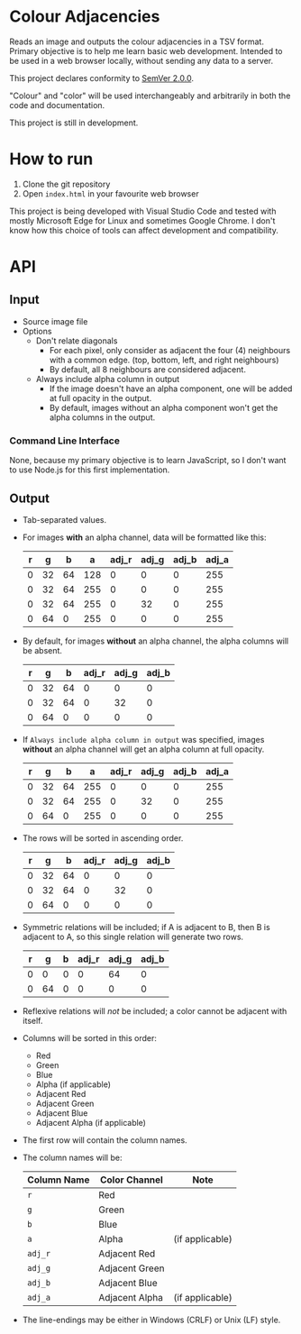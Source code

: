 # Colour Adjacencies
Reads an image and outputs the colour adjacencies in a TSV format.
Primary objective is to help me learn basic web development. 
Intended to be used in a web browser locally, without sending any data to a server.

This project declares conformity to [SemVer 2.0.0](https://semver.org/spec/v2.0.0.html).

"Colour" and "color" will be used interchangeably and arbitrarily in both the code
and documentation.

This project is still in development.

# How to run

1. Clone the git repository
1. Open `index.html` in your favourite web browser

This project is being developed with Visual Studio Code and tested with mostly
Microsoft Edge for Linux and sometimes Google Chrome. I don't know how this choice
of tools can affect development and compatibility.


# API

## Input 
*   Source image file
*   Options
    * Don't relate diagonals
        * For each pixel, only consider as adjacent the four (4) neighbours with
        a common edge. (top, bottom, left, and right neighbours)
        * By default, all 8 neighbours are considered adjacent.
    * Always include alpha column in output
        * If the image doesn't have an alpha component, one will be added at
        full opacity in the output.
        * By default, images without an alpha component won't get the
        alpha columns in the output.

### Command Line Interface

None, because my primary objective is to learn JavaScript, so I don't want
to use Node.js for this first implementation.


## Output
*   Tab-separated values.
*   For images **with** an alpha channel, data will be formatted like this:

    |r  |g  |b  |a  |adj_r|adj_g|adj_b|adj_a|
    |---|---|---|---|-----|-----|-----|-----|
    |0  |32 |64 |128|0    |0    |0    |255  |
    |0  |32 |64 |255|0    |0    |0    |255  |
    |0  |32 |64 |255|0    |32   |0    |255  |
    |0  |64 |0  |255|0    |0    |0    |255  |

*   By default, for images **without** an alpha channel, the alpha columns will be absent.

    |r  |g  |b  |adj_r|adj_g|adj_b|
    |---|---|---|-----|-----|-----|
    |0  |32 |64 |0    |0    |0    |
    |0  |32 |64 |0    |32   |0    |
    |0  |64 |0  |0    |0    |0    |

*   If `Always include alpha column in output` was specified, images **without** an alpha channel
will get an alpha column at full opacity.

    |r  |g  |b  |a  |adj_r|adj_g|adj_b|adj_a|
    |---|---|---|---|-----|-----|-----|-----|
    |0  |32 |64 |255|0    |0    |0    |255  |
    |0  |32 |64 |255|0    |32   |0    |255  |
    |0  |64 |0  |255|0    |0    |0    |255  |


*   The rows will be sorted in ascending order.

    |r  |g  |b  |adj_r|adj_g|adj_b|
    |---|---|---|-----|-----|-----|
    |0  |32 |64 |0    |0    |0    |
    |0  |32 |64 |0    |32   |0    |
    |0  |64 |0  |0    |0    |0    |

*   Symmetric relations will be included;
if A is adjacent to B, then B is adjacent to A, 
so this single relation will generate two rows.

    |r  |g  |b  |adj_r|adj_g|adj_b|
    |---|---|---|-----|-----|-----|
    |0  |0  |0  |0    |64   |0    |
    |0  |64 |0  |0    |0    |0    |

*   Reflexive relations will *not* be included;
a color cannot be adjacent with itself.

*   Columns will be sorted in this order:
    - Red
    - Green
    - Blue
    - Alpha (if applicable)
    - Adjacent Red
    - Adjacent Green
    - Adjacent Blue
    - Adjacent Alpha (if applicable)

*   The first row will contain the column names.
*   The column names will be:

    |Column Name|Color Channel  | Note           |
    |-----------|---------------|----------------|
    | `r`       |Red            |
    | `g`       |Green          |
    | `b`       |Blue           |
    | `a`       |Alpha          |(if applicable) |
    | `adj_r`   |Adjacent Red   |
    | `adj_g`   |Adjacent Green |
    | `adj_b`   |Adjacent Blue  |
    | `adj_a`   |Adjacent Alpha |(if applicable) |

*   The line-endings may be either in Windows (CRLF) or Unix (LF) style.